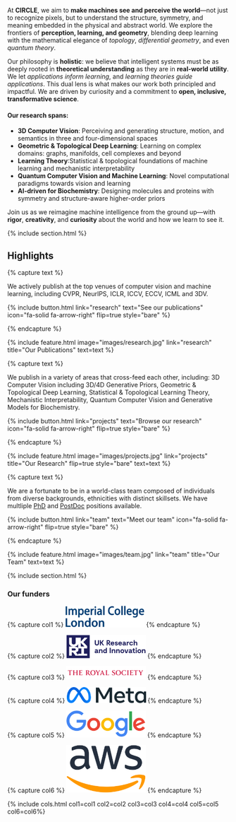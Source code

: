 ---
---

<!--# CIRCLE Group-->
  <p>
    At <strong>CIRCLE</strong>, we aim to <strong>make machines see and perceive the world</strong>—not just to recognize pixels, but to understand the structure, symmetry, and meaning embedded in the physical and abstract world. We explore the frontiers of <strong>perception, learning, and geometry</strong>, blending deep learning with the mathematical elegance of <em>topology</em>, <em>differential geometry</em>, and even <em>quantum theory</em>.
  </p>

  <p>
    Our philosophy is <strong>holistic</strong>: we believe that intelligent systems must be as deeply rooted in <strong>theoretical understanding</strong> as they are in <strong>real-world utility</strong>. We let <em>applications inform learning</em>, and <em>learning theories guide applications</em>. This dual lens is what makes our work both principled and impactful. We are driven by curiosity and a commitment to <strong>open, inclusive, transformative science</strong>.
  </p>

  <h4>Our research spans:</h4>
  <ul>
    <li><strong>3D Computer Vision</strong>: Perceiving and generating structure, motion, and semantics in three and four-dimensional spaces</li>
    <li><strong>Geometric & Topological Deep Learning</strong>: Learning on complex domains: graphs, manifolds, cell complexes and beyond</li>
    <li><strong>Learning Theory</strong>:Statistical & topological foundations of machine learning and mechanistic interpretability</li>
    <li><strong>Quantum Computer Vision and Machine Learning</strong>: Novel computational paradigms towards vision and learning</li>
    <li><strong>AI-driven for Biochemistry</strong>: Designing molecules and proteins with symmetry and structure-aware higher-order priors</li>
  </ul>

  <p>
    Join us as we reimagine machine intelligence from the ground up—with <strong>rigor</strong>, <strong>creativity</strong>, and <strong>curiosity</strong> about the world and how we learn to see it.
  </p>

{% include section.html %}

## Highlights

{% capture text %}

We actively publish at the top venues of computer vision and machine learning, including CVPR, NeurIPS, ICLR, ICCV, ECCV, ICML and 3DV. 

{%
  include button.html
  link="research"
  text="See our publications"
  icon="fa-solid fa-arrow-right"
  flip=true
  style="bare"
%}

{% endcapture %}

{%
  include feature.html
  image="images/research.jpg"
  link="research"
  title="Our Publications"
  text=text
%}

{% capture text %}

We publish in a variety of areas that cross-feed each other, including: 
3D Computer Vision including 3D/4D Generative Priors, Geometric & Topological Deep Learning, Statistical & Topological Learning Theory, Mechanistic Interpretability, Quantum Computer Vision and Generative Models for Biochemistry.

{%
  include button.html
  link="projects"
  text="Browse our research"
  icon="fa-solid fa-arrow-right"
  flip=true
  style="bare"
%}

{% endcapture %}

{%
  include feature.html
  image="images/projects.jpg"
  link="projects"
  title="Our Research"
  flip=true
  style="bare"
  text=text
%}

{% capture text %}

We are a fortunate to be in a world-class team composed of individuals from diverse backgrounds, ethnicities with distinct skillsets. We have multliple <u><a href="https://tolgabirdal.github.io/assets/pdf/circlejobs_phd.pdf">PhD</a></u> and <u><a href="https://tolgabirdal.github.io/assets/pdf/circlejobs.pdf">PostDoc</a></u> positions available. 

{%
  include button.html
  link="team"
  text="Meet our team"
  icon="fa-solid fa-arrow-right"
  flip=true
  style="bare"
%}

{% endcapture %}

{%
  include feature.html
  image="images/team.jpg"
  link="team"
  title="Our Team"
  text=text
%}

{% include section.html %}

### Our funders

{% capture col1 %}
<img src="images/funders/imperial.svg" style="max-width: 180px;">
{% endcapture %}

{% capture col2 %}
<img src="images/funders/ukri.svg" style="max-width: 180px;">
{% endcapture %}

{% capture col3 %}
<img src="images/funders/RS.svg" style="max-width: 180px;">
{% endcapture %}

{% capture col4 %}
<img src="images/funders/meta.svg" style="max-width: 180px;">
{% endcapture %}

{% capture col5 %}
<img src="images/funders/google.svg" style="max-width: 180px;">
{% endcapture %}

{% capture col6 %}
<img src="images/funders/AWS.svg" style="max-width: 180px;">
{% endcapture %}

{% include cols.html col1=col1 col2=col2 col3=col3 col4=col4 col5=col5 col6=col6%}
